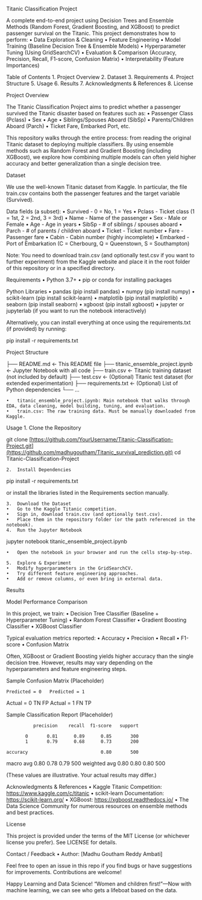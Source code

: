 Titanic Classification Project

A complete end-to-end project using Decision Trees and Ensemble Methods (Random Forest, Gradient Boosting, and XGBoost) to predict passenger survival on the Titanic. This project demonstrates how to perform:
	•	Data Exploration & Cleaning
	•	Feature Engineering
	•	Model Training (Baseline Decision Tree & Ensemble Models)
	•	Hyperparameter Tuning (Using GridSearchCV)
	•	Evaluation & Comparison (Accuracy, Precision, Recall, F1-score, Confusion Matrix)
	•	Interpretability (Feature Importances)

Table of Contents
	1.	Project Overview
	2.	Dataset
	3.	Requirements
	4.	Project Structure
	5.	Usage
	6.	Results
	7.	Acknowledgments & References
	8.	License

Project Overview

The Titanic Classification Project aims to predict whether a passenger survived the Titanic disaster based on features such as:
	•	Passenger Class (Pclass)
	•	Sex
	•	Age
	•	Siblings/Spouses Aboard (SibSp)
	•	Parents/Children Aboard (Parch)
	•	Ticket Fare, Embarked Port, etc.

This repository walks through the entire process: from reading the original Titanic dataset to deploying multiple classifiers. By using ensemble methods such as Random Forest and Gradient Boosting (including XGBoost), we explore how combining multiple models can often yield higher accuracy and better generalization than a single decision tree.

Dataset

We use the well-known Titanic dataset from Kaggle. In particular, the file train.csv contains both the passenger features and the target variable (Survived).

Data fields (a subset):
	•	Survived - 0 = No, 1 = Yes
	•	Pclass - Ticket class (1 = 1st, 2 = 2nd, 3 = 3rd)
	•	Name - Name of the passenger
	•	Sex - Male or Female
	•	Age - Age in years
	•	SibSp - # of siblings / spouses aboard
	•	Parch - # of parents / children aboard
	•	Ticket - Ticket number
	•	Fare - Passenger fare
	•	Cabin - Cabin number (highly incomplete)
	•	Embarked - Port of Embarkation (C = Cherbourg, Q = Queenstown, S = Southampton)

Note: You need to download train.csv (and optionally test.csv if you want to further experiment) from the Kaggle website and place it in the root folder of this repository or in a specified directory.

Requirements
	•	Python 3.7+
	•	pip or conda for installing packages

Python Libraries
	•	pandas (pip install pandas)
	•	numpy (pip install numpy)
	•	scikit-learn (pip install scikit-learn)
	•	matplotlib (pip install matplotlib)
	•	seaborn (pip install seaborn)
	•	xgboost (pip install xgboost)
	•	jupyter or jupyterlab (if you want to run the notebook interactively)

Alternatively, you can install everything at once using the requirements.txt (if provided) by running:

pip install -r requirements.txt

Project Structure

├── README.md                 <- This README file
├── titanic_ensemble_project.ipynb  <- Jupyter Notebook with all code
├── train.csv                 <- Titanic training dataset (not included by default)
├── test.csv                  <- (Optional) Titanic test dataset (for extended experimentation)
├── requirements.txt          <- (Optional) List of Python dependencies
└── ...

	•	titanic_ensemble_project.ipynb: Main notebook that walks through EDA, data cleaning, model building, tuning, and evaluation.
	•	train.csv: The raw training data. Must be manually downloaded from Kaggle.

Usage
	1.	Clone the Repository

git clone [https://github.com/YourUsername/Titanic-Classification-Project.git](https://github.com/madhugoutham/Titanic_survival_prediction.git)
cd Titanic-Classification-Project


	2.	Install Dependencies

pip install -r requirements.txt

or install the libraries listed in the Requirements section manually.

	3.	Download the Dataset
	•	Go to the Kaggle Titanic competition.
	•	Sign in, download train.csv (and optionally test.csv).
	•	Place them in the repository folder (or the path referenced in the notebook).
	4.	Run the Jupyter Notebook

jupyter notebook titanic_ensemble_project.ipynb

	•	Open the notebook in your browser and run the cells step-by-step.

	5.	Explore & Experiment
	•	Modify hyperparameters in the GridSearchCV.
	•	Try different feature engineering approaches.
	•	Add or remove columns, or even bring in external data.

Results

Model Performance Comparison

In this project, we train:
	•	Decision Tree Classifier (Baseline + Hyperparameter Tuning)
	•	Random Forest Classifier
	•	Gradient Boosting Classifier
	•	XGBoost Classifier

Typical evaluation metrics reported:
	•	Accuracy
	•	Precision
	•	Recall
	•	F1-score
	•	Confusion Matrix

Often, XGBoost or Gradient Boosting yields higher accuracy than the single decision tree. However, results may vary depending on the hyperparameters and feature engineering steps.

Sample Confusion Matrix (Placeholder)

	Predicted = 0	Predicted = 1
Actual = 0	TN	FP
Actual = 1	FN	TP

Sample Classification Report (Placeholder)

              precision    recall  f1-score   support

           0       0.81      0.89      0.85       300
           1       0.79      0.68      0.73       200

    accuracy                           0.80       500
   macro avg       0.80      0.78      0.79       500
weighted avg       0.80      0.80      0.80       500

(These values are illustrative. Your actual results may differ.)

Acknowledgments & References
	•	Kaggle Titanic Competition: https://www.kaggle.com/c/titanic
	•	scikit-learn Documentation: https://scikit-learn.org/
	•	XGBoost: https://xgboost.readthedocs.io/
	•	The Data Science Community for numerous resources on ensemble methods and best practices.

License

This project is provided under the terms of the MIT License (or whichever license you prefer). See LICENSE for details.

Contact / Feedback
	•	Author: [Madhu Goutham Reddy Ambati]


Feel free to open an issue in this repo if you find bugs or have suggestions for improvements. Contributions are welcome!

Happy Learning and Data Science!
“Women and children first!”—Now with machine learning, we can see who gets a lifeboat based on the data.
